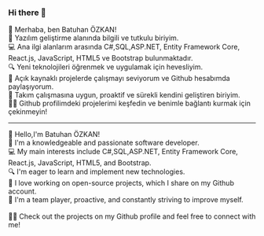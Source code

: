 ### Hi there 👋
👋 Merhaba, ben Batuhan ÖZKAN! </br>
🚀 Yazılım geliştirme alanında bilgili ve tutkulu biriyim. </br>
💻 Ana ilgi alanlarım arasında C#,SQL,ASP.NET, Entity Framework Core, React.js, JavaScript, HTML5 ve Bootstrap bulunmaktadır.</br>
🔍 Yeni teknolojileri öğrenmek ve uygulamak için hevesliyim. </br>
🌟 Açık kaynaklı projelerde çalışmayı seviyorum ve Github hesabımda paylaşıyorum. </br>
🤝 Takım çalışmasına uygun, proaktif ve sürekli kendini geliştiren biriyim. </br>
👨‍💻 Github profilimdeki projelerimi keşfedin ve benimle bağlantı kurmak için çekinmeyin!</br>
<hr>
👋 Hello,I'm Batuhan ÖZKAN! </br>
🚀 I'm a knowledgeable and passionate software developer. </br>
💻 My main interests include C#,SQL,ASP.NET, Entity Framework Core, React.js, JavaScript, HTML5, and Bootstrap.</br>
🔍 I'm eager to learn and implement new technologies. </br>
🌟 I love working on open-source projects, which I share on my Github account. </br>
🤝 I'm a team player, proactive, and constantly striving to improve myself. </br></br>
👨‍💻 Check out the projects on my Github profile and feel free to connect with me!</br>


